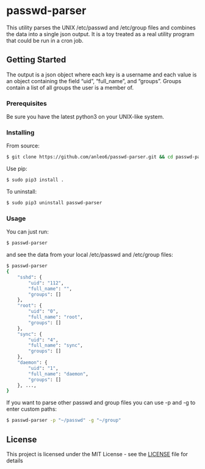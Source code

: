 # passwd-parser
This utility parses the UNIX /etc/passwd and /etc/group files and combines the data into a single json output. It is a toy treated as a real utility program that could be run in a cron job.
## Getting Started
The output is a json object where each key is a username and each value is an object containing the field “uid”, “full_name”, and “groups”. Groups contain a list of all groups the user is a member of.
### Prerequisites
Be sure you have the latest python3 on your UNIX-like system.
### Installing
From source:
```sh
$ git clone https://github.com/anleo6/passwd-parser.git && cd passwd-parser
```
Use pip:
```sh
$ sudo pip3 install .
```
To uninstall:
```sh
$ sudo pip3 uninstall passwd-parser
```
### Usage
You can just run:
```sh
$ passwd-parser
```
and see the data from your local /etc/passwd and /etc/group files:
```sh
$ passwd-parser
{
    "sshd": {
        "uid": "112",
        "full_name": "",
        "groups": []
    },
    "root": {
        "uid": "0",
        "full_name": "root",
        "groups": []
    },
    "sync": {
        "uid": "4",
        "full_name": "sync",
        "groups": []
    },
    "daemon": {
        "uid": "1",
        "full_name": "daemon",
        "groups": []
    }, ...,
}
```
If you want to parse other passwd and group files you can use -p and -g to enter custom paths:
```sh
$ passwd-parser -p "~/passwd" -g "~/group"
```
## License
This project is licensed under the MIT License - see the [LICENSE](LICENSE) file for details
